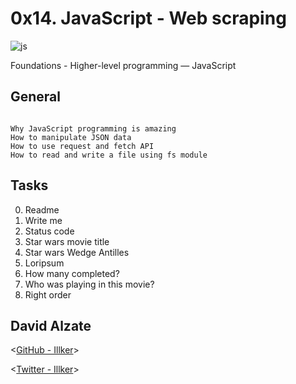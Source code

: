 # 0x14. JavaScript - Web scraping

![js](https://media.tenor.com/images/80b9aa6217ef6096aed95fb637669be8/tenor.png)

Foundations - Higher-level programming ― JavaScript

## General

```

Why JavaScript programming is amazing
How to manipulate JSON data
How to use request and fetch API
How to read and write a file using fs module

```

## Tasks

0. Readme
1. Write me
2. Status code
3. Star wars movie title
4. Star wars Wedge Antilles
5. Loripsum
6. How many completed?
7. Who was playing in this movie?
8. Right order

## David Alzate

<[GitHub - Illker](https://github.com/illker)>

<[Twitter - Illker](https://twitter.com/illker)>
